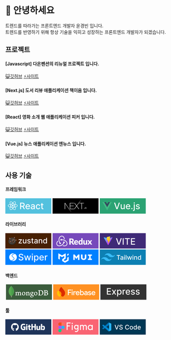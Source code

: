 # 👋 안녕하세요
트렌드를 따라가는 프론트엔드 개발자 윤경빈 입니다.<br>
트렌드를 반영하기 위해 항상 기술을 익히고 성장하는 프론트엔드 개발자가 되겠습니다.

## 프로젝트
<h4>[Javascript] 다온펜션의 리뉴얼 프로젝트 입니다.</h4>
<a href="https://github.com/qodql/daon">😺깃허브</a> <a href="https://qodql.github.io/daon/index.html">⚡사이트</a><br>

<h4>[Next.js] 도서 리뷰 애플리케이션 책이음 입니다.</h4>
<a href="https://github.com/qodql/ieum-ykb">😺깃허브</a> <a href="https://ieum-ykb.vercel.app/">⚡사이트</a><br>

<h4>[React] 영화 소개 웹 애플리케이션 피커 입니다.</h4>
<a href="https://github.com/qodql/picker">😺깃허브</a> <a href="https://picker-ykb.vercel.app/">⚡사이트</a><br>

<h4>[Vue.js] 뉴스 애플리케이션 엔뉴스 입니다.</h4>
<a href="https://github.com/qodql/news">😺깃허브</a> <a href="https://nnews-ykb.vercel.app/">⚡사이트</a>

## 사용 기술

<h4>프레임워크</h4>
<p>
<img src='./assets/img/icon-project-react.svg'>
<img src='./assets/img/icon-project-next.svg'>
<img src='./assets/img/icon-project-vue.svg'>
</p>

<h4>라이브러리</h4>
<p>
<img src='./assets/img/icon-project-zustand.svg'>
<img src='./assets/img/icon-project-redux.svg'>
<img src='./assets/img/icon-project-vite.svg'>
<img src='./assets/img/icon-project-swiper.svg'>
<img src='./assets/img/icon-project-mui.svg'>
<img src='./assets/img/icon-project-tailwind.svg'>
</p>

<h4>백엔드</h4>
<p>
<img src='./assets/img/icon-project-mongodb.svg'>
<img src='./assets/img/icon-project-firebase.svg'>
<img src='./assets/img/icon-project-express.svg'>
</p>

<h4>툴</h4>
<p>
<img src='./assets/img/icon-project-git.svg'>
<img src='./assets/img/icon-project-figma.svg'>
<img src='./assets/img/icon-project-vscode.svg'>
</p>